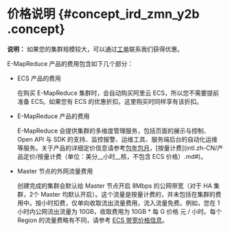 # 价格说明 {#concept_ird_zmn_y2b .concept}

**说明：** 如果您的集群规模较大，可以通过[工单](https://workorder.console.aliyun.com/console.htm#/ticket)联系我们获得优惠。

E-MapReduce 产品的费用包含如下几个部分：

-   ECS 产品的费用

    在购买 E-MapReduce 集群时，会自动购买阿里云 ECS，所以您不需要提前准备 ECS。如果您有 ECS 的优惠折扣，这里购买时同样享有该折扣。

-   E-MapReduce 产品的费用

    E-MapReduce 会提供集群的多维度管理服务，包括页面的展示与控制、Open API 与 SDK 的支持、监控报警、运维工具、服务端后台的自动化运维等服务。关于产品的详细定价信息请参考[包年包月](intl.zh-CN/产品定价/包年包月（单位：美分__月__核，不包含ECS价格）.md#)，[按量计费](intl.zh-CN/产品定价/按量计费（单位：美分__小时__核，不包含 ECS 价格）.md#)。

-   Master 节点的外网流量费用

    创建完成的集群会默认给 Master 节点开启 8Mbps 的公网带宽（对于 HA 集群，2个 Master 均默认开启）。这个流量是按量计费的，并未包括在集群的费用中。按小时扣费，仅单向收取流出流量费用，流入流量免费。例如，您在 1 小时内公网流出流量为 10GB，收取费用为 10GB \* 每 G 价格 元 / 小时。每个 Region 的流量费略有不同，请参考 [ECS 带宽价格信息](https://www.alibabacloud.com/zh/product/ecs)。


